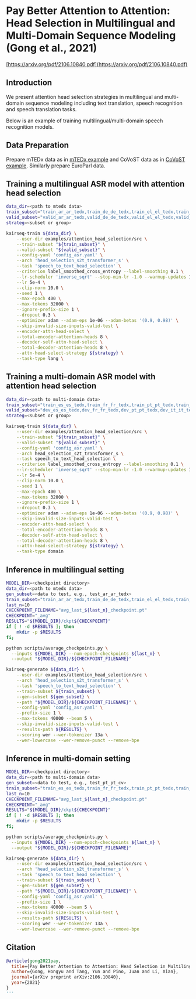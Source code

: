 # Pay Better Attention to Attention: Head Selection in Multilingual and Multi-Domain Sequence Modeling (Gong et al., 2021)

[https://arxiv.org/pdf/2106.10840.pdf](https://arxiv.org/pdf/2106.10840.pdf)

## Introduction

We present attention head selection strategies in multilingual and multi-domain sequence modeling including text translation, speech recognition and speech translation tasks.

Below is an example of training multilingual/multi-domain speech recognition models.

## Data Preparation
Prepare mTEDx data as in [mTEDx example](https://github.com/fairinternal/kairseq-py/blob/0d9c5851e6fac40f9e366b3633ccd615c2901788/examples/speech_to_text/docs/mtedx_example.md) and CoVoST data as in [CoVoST example](https://github.com/fairinternal/kairseq-py/blob/0d9c5851e6fac40f9e366b3633ccd615c2901788/examples/speech_to_text/docs/covost_example.md). Similarly prepare EuroParl data.


## Training a multilingual ASR model with attention head selection

```bash
data_dir=<path to mtedx data>
train_subset="train_ar_ar_tedx,train_de_de_tedx,train_el_el_tedx,train_es_es_tedx,train_fr_fr_tedx,train_it_it_tedx,train_pt_pt_tedx,train_ru_ru_tedx"
valid_subset="valid_ar_ar_tedx,valid_de_de_tedx,valid_el_el_tedx,valid_es_es_tedx,valid_fr_fr_tedx,valid_it_it_tedx,valid_pt_pt_tedx,valid_ru_ru_tedx"
strateg=<subset or group>

kairseq-train ${data_dir} \
    --user-dir examples/attention_head_selection/src \
    --train-subset "${train_subset}" \
    --valid-subset "${valid_subset}" \
    --config-yaml 'config_asr.yaml' \
    --arch 'head_selection_s2t_transformer_s' \
    --task 'speech_to_text_head_selection' \
    --criterion label_smoothed_cross_entropy --label-smoothing 0.1 \
    --lr-scheduler 'inverse_sqrt' --stop-min-lr -1.0 --warmup-updates 10000 \
    --lr 5e-4 \
    --clip-norm 10.0 \
    --seed 1 \
    --max-epoch 400 \
    --max-tokens 32000 \
    --ignore-prefix-size 1 \
    --dropout 0.3 \
    --optimizer adam --adam-eps 1e-06 --adam-betas '(0.9, 0.98)' \
    --skip-invalid-size-inputs-valid-test \
    --encoder-attn-head-select \
    --total-encoder-attention-heads 8 \
    --decoder-self-attn-head-select \
    --total-decoder-attention-heads 8 \
    --attn-head-select-strategy ${strategy} \
    --task-type lang \
```

## Training a multi-domain ASR model with attention head selection

```bash
data_dir=<path to multi-domain data>
train_subset="train_es_es_tedx,train_fr_fr_tedx,train_pt_pt_tedx,train_it_it_tedx,train_ru_ru_tedx,train_el_el_tedx,train_ar_ar_tedx,train_de_de_tedx,train_ar_ar_cv,train_de_de_cv,train_es_es_cv,train_fr_fr_cv,train_it_it_cv,train_pt_pt_cv,train_ru_ru_cv,train_de_de_ep,train_es_es_ep,train_fr_fr_ep,train_it_it_ep,train_pt_pt_ep"
valid_subset="dev_es_es_tedx,dev_fr_fr_tedx,dev_pt_pt_tedx,dev_it_it_tedx,dev_ru_ru_tedx,dev_el_el_tedx,dev_ar_ar_tedx,dev_de_de_tedx,dev_ar_ar_cv,dev_de_de_cv,dev_es_es_cv,dev_fr_fr_cv,dev_it_it_cv,dev_pt_pt_cv,dev_ru_ru_cv,dev_de_de_ep,dev_es_es_ep,dev_fr_fr_ep,dev_it_it_ep,dev_pt_pt_ep"
strateg=<subset or group>

kairseq-train ${data_dir} \
    --user-dir examples/attention_head_selection/src \
    --train-subset "${train_subset}" \
    --valid-subset "${valid_subset}" \
    --config-yaml 'config_asr.yaml' \
    --arch head_selection_s2t_transformer_s \
    --task speech_to_text_head_selection \
    --criterion label_smoothed_cross_entropy --label-smoothing 0.1 \
    --lr-scheduler 'inverse_sqrt' --stop-min-lr -1.0 --warmup-updates 10000 \
    --lr 5e-4 \
    --clip-norm 10.0 \
    --seed 1 \
    --max-epoch 400 \
    --max-tokens 32000 \
    --ignore-prefix-size 1 \
    --dropout 0.3 \
    --optimizer adam --adam-eps 1e-06 --adam-betas '(0.9, 0.98)' \
    --skip-invalid-size-inputs-valid-test \
    --encoder-attn-head-select \
    --total-encoder-attention-heads 8 \
    --decoder-self-attn-head-select \
    --total-decoder-attention-heads 8 \
    --attn-head-select-strategy ${strategy} \
    --task-type domain
```

## Inference in multilingual setting

```bash
MODEL_DIR=<checkpoint directory>
data_dir=<path to mtedx data>
gen_subset=<data to test, e.g., test_ar_ar_tedx>
train_subset="train_ar_ar_tedx,train_de_de_tedx,train_el_el_tedx,train_es_es_tedx,train_fr_fr_tedx,train_it_it_tedx,train_pt_pt_tedx,train_ru_ru_tedx"
last_n=10
CHECKPOINT_FILENAME="avg_last_${last_n}_checkpoint.pt"
CHECKPOINT="_avg"
RESULTS="${MODEL_DIR}/ckpt${CHECKPOINT}"
if [ ! -d $RESULTS ]; then
    mkdir -p $RESULTS
fi;

python scripts/average_checkpoints.py \
  --inputs ${MODEL_DIR} --num-epoch-checkpoints ${last_n} \
  --output "${MODEL_DIR}/${CHECKPOINT_FILENAME}"

kairseq-generate ${data_dir} \
    --user-dir examples/attention_head_selection/src \
    --arch 'head_selection_s2t_transformer_s' \
    --task 'speech_to_text_head_selection' \
    --train-subset ${train_subset} \
    --gen-subset ${gen_subset} \
    --path "${MODEL_DIR}/${CHECKPOINT_FILENAME}" \
    --config-yaml 'config_asr.yaml' \
    --prefix-size 1 \
    --max-tokens 40000 --beam 5 \
    --skip-invalid-size-inputs-valid-test \
    --results-path ${RESULTS} \
    --scoring wer --wer-tokenizer 13a \
    --wer-lowercase --wer-remove-punct --remove-bpe
```

## Inference in multi-domain setting

```bash
MODEL_DIR=<checkpoint directory>
data_dir=<path to multi-domain data>
gen_subset=<data to test, e.g., test_pt_pt_cv>
train_subset="train_es_es_tedx,train_fr_fr_tedx,train_pt_pt_tedx,train_it_it_tedx,train_ru_ru_tedx,train_el_el_tedx,train_ar_ar_tedx,train_de_de_tedx,train_ar_ar_cv,train_de_de_cv,train_es_es_cv,train_fr_fr_cv,train_it_it_cv,train_pt_pt_cv,train_ru_ru_cv,train_de_de_ep,train_es_es_ep,train_fr_fr_ep,train_it_it_ep,train_pt_pt_ep"
last_n=10
CHECKPOINT_FILENAME="avg_last_${last_n}_checkpoint.pt"
CHECKPOINT="_avg"
RESULTS="${MODEL_DIR}/ckpt${CHECKPOINT}"
if [ ! -d $RESULTS ]; then
    mkdir -p $RESULTS
fi;

python scripts/average_checkpoints.py \
  --inputs ${MODEL_DIR} --num-epoch-checkpoints ${last_n} \
  --output "${MODEL_DIR}/${CHECKPOINT_FILENAME}"

kairseq-generate ${data_dir} \
    --user-dir examples/attention_head_selection/src \
    --arch 'head_selection_s2t_transformer_s' \
    --task 'speech_to_text_head_selection' \
    --train-subset ${train_subset} \
    --gen-subset ${gen_subset} \
    --path "${MODEL_DIR}/${CHECKPOINT_FILENAME}" \
    --config-yaml 'config_asr.yaml' \
    --prefix-size 1 \
    --max-tokens 40000 --beam 5 \
    --skip-invalid-size-inputs-valid-test \
    --results-path ${RESULTS} \
    --scoring wer --wer-tokenizer 13a \
    --wer-lowercase --wer-remove-punct --remove-bpe
```

## Citation
```bibtex
@article{gong2021pay,
  title={Pay Better Attention to Attention: Head Selection in Multilingual and Multi-Domain Sequence Modeling},
  author={Gong, Hongyu and Tang, Yun and Pino, Juan and Li, Xian},
  journal={arXiv preprint arXiv:2106.10840},
  year={2021}
}
'''
